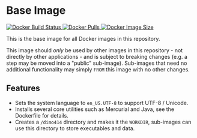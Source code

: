 # Base Image

[
![Docker Build Status](https://img.shields.io/docker/cloud/build/dimo414/base)
![Docker Pulls](https://img.shields.io/docker/pulls/dimo414/base)
![Docker Image Size](https://img.shields.io/docker/image-size/dimo414/base)
](https://hub.docker.com/r/dimo414/base)

This is the base image for all Docker images in this repository.

This image should *only* be used by other images in this repository - not
directly by other applications - and is subject to breaking changes (e.g.
a step may be moved into a "public" sub-image). Sub-images that need no
additional functionality may simply `FROM` this image with no other changes.

## Features

* Sets the system language to `en_US.UTF-8` to support UTF-8 / Unicode.
* Installs several core utilities such as Mercurial and Java, see the
  Dockerfile for details.
* Creates a `/dimo414` directory and makes it the `WORKDIR`, sub-images can use
  this directory to store executables and data.

